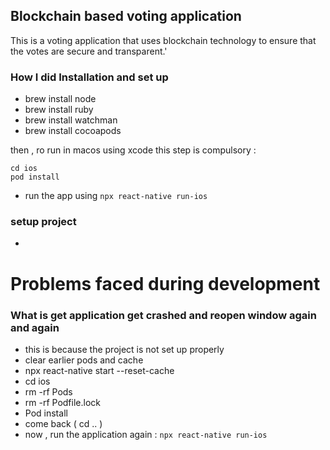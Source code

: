 ## Blockchain based voting application 

This is a voting application that uses blockchain technology to ensure that the votes are secure and transparent.'

### How I did Installation and set up
- brew install node
- brew install ruby
- brew install watchman
- brew install cocoapods

then , ro run in macos using xcode this step is compulsory : 
```
cd ios
pod install
```
- run the app using `npx react-native run-ios`

### setup project
- 


# Problems faced during development 
### What is get application get crashed and reopen window again and again 
- this is because the project is not set up properly
- clear earlier pods and cache
- npx react-native start --reset-cache
- cd ios
- rm -rf Pods
- rm -rf Podfile.lock
- Pod install
- come back ( cd .. )
- now , run the application again : `npx react-native run-ios`

